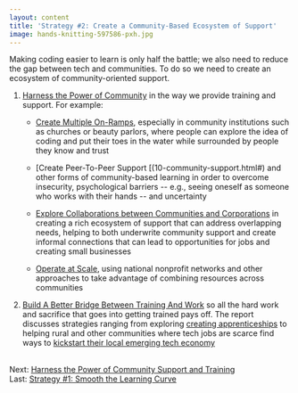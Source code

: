 ```yaml
---
layout: content
title: 'Strategy #2: Create a Community-Based Ecosystem of Support'
image: hands-knitting-597586-pxh.jpg
---
```


Making coding easier to learn is only half the battle; we also need to reduce the gap between tech and communities. To do so we need to create an ecosystem of community-oriented support.

1. [Harness the Power of Community](10-community-support.html) in the way we provide training and support. For example:

    - [Create Multiple On-Ramps](10-community-support.html#), especially in community institutions such as churches or beauty parlors, where people can explore the idea of coding and put their toes in the water while surrounded by people they know and trust

    - [Create Peer-To-Peer Support [(10-community-support.html#) and other forms of community-based learning in order to overcome insecurity, psychological barriers -- e.g., seeing oneself as someone who works with their hands -- and uncertainty

    - [Explore Collaborations between Communities and Corporations](10-community-support.html#) in creating a rich ecosystem of support that can address overlapping needs, helping to both underwrite community support and create informal connections that can lead to opportunities for jobs and creating small businesses

    - [Operate at Scale](10-community-support.html#), using national nonprofit networks and other approaches to take advantage of combining resources across communities

2. [Build A Better Bridge Between Training And Work](20-training-work.html) so all the hard work and sacrifice that goes into getting trained pays off. The report discusses strategies ranging from exploring [creating apprenticeships](20-training-work.html#) to helping rural and other communities where tech jobs are scarce find ways to [kickstart their local emerging tech economy](20-training-work.html#)


<br/> Next: [Harness the Power of Community Support and Training](10-community-support.html)
<br/>Last: [Strategy #1: Smooth the Learning Curve](../30-smooth/00-index.html)
